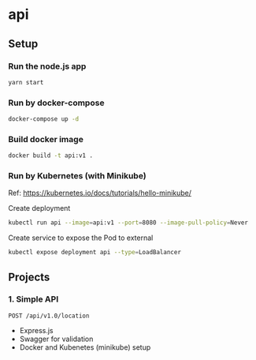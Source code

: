 # api

## Setup

### Run the node.js app

```sh
yarn start
```
### Run by docker-compose

```sh
docker-compose up -d
```

### Build docker image

```sh
docker build -t api:v1 .
```
### Run by Kubernetes (with Minikube)

Ref: https://kubernetes.io/docs/tutorials/hello-minikube/

Create deployment
```sh
kubectl run api --image=api:v1 --port=8080 --image-pull-policy=Never
```

Create service to expose the Pod to external
```sh
kubectl expose deployment api --type=LoadBalancer
```

## Projects

### 1. Simple API

```
POST /api/v1.0/location
```

- Express.js
- Swagger for validation
- Docker and Kubenetes (minikube) setup
